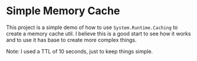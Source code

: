 # Simple Memory Cache
This project is a simple demo of how to use ```System.Runtime.Caching``` to create a memory cache util.
I believe this is a good start to see how it works and to use it has base to create more complex things.

Note: I used a TTL of 10 seconds, just to keep things simple. 